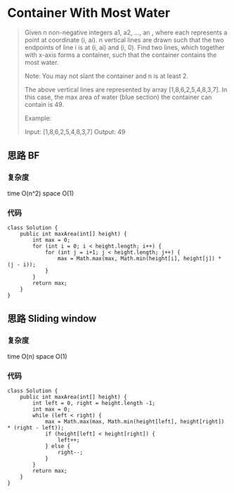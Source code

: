 # Container With Most Water

> Given n non-negative integers a1, a2, ..., an , where each represents a point at coordinate (i, ai). n vertical lines are drawn such that the two endpoints of line i is at (i, ai) and (i, 0). Find two lines, which together with x-axis forms a container, such that the container contains the most water.
> 
> Note: You may not slant the container and n is at least 2.
> 
>  
> 
> 
> 
> The above vertical lines are represented by array [1,8,6,2,5,4,8,3,7]. In this case, the max area of water (blue section) the container can contain is 49.
> 
>  
> 
> Example:
> 
> Input: [1,8,6,2,5,4,8,3,7]
> Output: 49

## 思路 BF
### 复杂度
time O(n^2) space O(1)
### 代码
```
class Solution {
    public int maxArea(int[] height) {
        int max = 0;
        for (int i = 0; i < height.length; i++) {
            for (int j = i+1; j < height.length; j++) {
                max = Math.max(max, Math.min(height[i], height[j]) * (j - i));
            }
        }
        return max;
    }
}
```
## 思路 Sliding window
### 复杂度
time O(n) space O(1)
### 代码
```
class Solution {
    public int maxArea(int[] height) {
        int left = 0, right = height.length -1;
        int max = 0;
        while (left < right) {
            max = Math.max(max, Math.min(height[left], height[right]) * (right - left));
            if (height[left] < height[right]) {
                left++;
            } else {
                right--;
            }
        }
        return max;
    }
}

```
